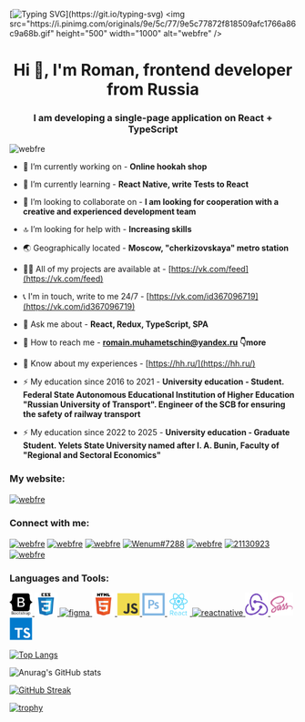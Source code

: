 [![Typing SVG](https://readme-typing-svg.herokuapp.com?font=Fira+Code&weight=600&size=32&pause=1000&color=FFFFFF&width=435&lines=Welcome+to+my+profile!)](https://git.io/typing-svg)
<img src="https://i.pinimg.com/originals/9e/5c/77/9e5c77872f818509afc1766a86c9a68b.gif" height="500" width="1000" alt="webfre" />
<h1 align="center">Hi 👋, I'm Roman, frontend developer from Russia</h1>
<h3 align="center">I am developing a single-page application on React + TypeScript</h3>

<p align="left"> <img src="https://komarev.com/ghpvc/?username=webfre&label=Profile%20views&color=0e75b6&style=flat" alt="webfre" /> </p>

- 🔭 I’m currently working on - **Online hookah shop**

- 🌱 I’m currently learning - **React Native, write Tests to React**

- 🤝 I’m looking to collaborate on - **I am looking for cooperation with a creative and experienced development team**

- 🔝 I’m looking for help with - **Increasing skills**

- 🌏 Geographically located - **Moscow, "cherkizovskaya" metro station**

- 👨‍💻 All of my projects are available at - [https://vk.com/feed](https://vk.com/feed)

- 📞 I'm in touch, write to me 24/7 - [https://vk.com/id367096719](https://vk.com/id367096719)

- 💬 Ask me about - **React, Redux, TypeScript, SPA**

- 📧 How to reach me - **romain.muhametschin@yandex.ru 👇more**

- 📄 Know about my experiences - [https://hh.ru/](https://hh.ru/)

- ⚡ My education since 2016 to 2021 - **University education - Student. Federal State Autonomous Educational Institution of Higher Education "Russian University of Transport". Engineer of the SCB for ensuring the safety of railway transport**
- ⚡ My education since 2022 to 2025 - **University education - Graduate Student. Yelets State University named after I. A. Bunin, Faculty of "Regional and Sectoral Economics"**

<h3 align="left">My website:</h3>
<a href="https://vk.com/id367096719" target="_blank"><img align="center" src="https://cdn.iconscout.com/icon/free/png-256/vkcom-189760.png" alt="webfre" height="33" width="33" /></a>

<h3 align="left">Connect with me:</h3>
<p align="left">
<a href="https://vk.com/id367096719" target="_blank"><img align="center" src="https://cdn.iconscout.com/icon/free/png-256/vkcom-189760.png" alt="webfre" height="33" width="33" /></a>
<a href="https://telegram.im/romanwebfree" target="_blank"><img align="center" src="https://cdn.iconscout.com/icon/free/png-256/telegram-1868973-1583137.png" alt="webfre" height="33" width="33" /></a>
<a href="https://api.whatsapp.com/send?phone=79999797138&text=%D0%94%D0%BE%D0%B1%D1%80%D1%8B%D0%B9%20%D0%B4%D0%B5%D0%BD%D1%8C%2C%20%D1%8F%20%D0%BF%D0%BE%20%D0%BF%D0%BE%D0%B2%D0%BE%D0%B4%D1%83..." target="_blank"><img align="center" src="https://cdn.iconscout.com/icon/free/png-256/whatsapp-43-189795.png" alt="webfre" height="33" width="33" /></a>
<a href="https://discord.gg/baCdxHfeXA" target="_blank"><img align="center" src="https://raw.githubusercontent.com/rahuldkjain/github-profile-readme-generator/master/src/images/icons/Social/discord.svg" alt="Wenum#7288" height="30" width="40" /></a>
<a href="https://codepen.io/webfre" target="_blank"><img align="center" src="https://raw.githubusercontent.com/rahuldkjain/github-profile-readme-generator/master/src/images/icons/Social/codepen.svg" alt="webfre" height="30" width="40" /></a>
<a href="https://stackoverflow.com/users/21130923" target="_blank"><img align="center" src="https://raw.githubusercontent.com/rahuldkjain/github-profile-readme-generator/master/src/images/icons/Social/stack-overflow.svg" alt="21130923" height="30" width="40" /></a>
<a href="https://codesandbox.com/webfre" target="_blank"><img align="center" src="https://raw.githubusercontent.com/rahuldkjain/github-profile-readme-generator/master/src/images/icons/Social/codesandbox.svg" alt="webfre" height="30" width="40" /></a>
</p>

<h3 align="left">Languages and Tools:</h3>
<p align="left"> <a href="https://getbootstrap.com" target="_blank" rel="noreferrer"> <img src="https://raw.githubusercontent.com/devicons/devicon/master/icons/bootstrap/bootstrap-plain-wordmark.svg" alt="bootstrap" width="40" height="40"/> </a> <a href="https://www.w3schools.com/css/" target="_blank" rel="noreferrer"> <img src="https://raw.githubusercontent.com/devicons/devicon/master/icons/css3/css3-original-wordmark.svg" alt="css3" width="40" height="40"/> </a> <a href="https://www.figma.com/" target="_blank" rel="noreferrer"> <img src="https://www.vectorlogo.zone/logos/figma/figma-icon.svg" alt="figma" width="40" height="40"/> </a> <a href="https://www.w3.org/html/" target="_blank" rel="noreferrer"> <img src="https://raw.githubusercontent.com/devicons/devicon/master/icons/html5/html5-original-wordmark.svg" alt="html5" width="40" height="40"/> </a> <a href="https://developer.mozilla.org/en-US/docs/Web/JavaScript" target="_blank" rel="noreferrer"> <img src="https://raw.githubusercontent.com/devicons/devicon/master/icons/javascript/javascript-original.svg" alt="javascript" width="40" height="40"/> </a> <a href="https://www.photoshop.com/en" target="_blank" rel="noreferrer"> <img src="https://raw.githubusercontent.com/devicons/devicon/master/icons/photoshop/photoshop-line.svg" alt="photoshop" width="40" height="40"/> </a> <a href="https://reactjs.org/" target="_blank" rel="noreferrer"> <img src="https://raw.githubusercontent.com/devicons/devicon/master/icons/react/react-original-wordmark.svg" alt="react" width="40" height="40"/> </a> <a href="https://reactnative.dev/" target="_blank" rel="noreferrer"> <img src="https://reactnative.dev/img/header_logo.svg" alt="reactnative" width="40" height="40"/> </a> <a href="https://redux.js.org" target="_blank" rel="noreferrer"> <img src="https://raw.githubusercontent.com/devicons/devicon/master/icons/redux/redux-original.svg" alt="redux" width="40" height="40"/> </a> <a href="https://sass-lang.com" target="_blank" rel="noreferrer"> <img src="https://raw.githubusercontent.com/devicons/devicon/master/icons/sass/sass-original.svg" alt="sass" width="40" height="40"/> </a> <a href="https://www.typescriptlang.org/" target="_blank" rel="noreferrer"> <img src="https://raw.githubusercontent.com/devicons/devicon/master/icons/typescript/typescript-original.svg" alt="typescript" width="40" height="40"/> </a> </p>

[![Top Langs](https://github-readme-stats.vercel.app/api/top-langs/?username=webfre)](https://github.com/anuraghazra/github-readme-stats)

![Anurag's GitHub stats](https://github-readme-stats.vercel.app/api?username=webfre&theme=cobalt&show_icons=true)

[![GitHub Streak](https://streak-stats.demolab.com?user=webfre&theme=nightowl&locale=ru)](https://git.io/streak-stats)

[![trophy](https://github-profile-trophy.vercel.app/?username=webfre&theme=dracula)](https://github.com/ryo-ma/github-profile-trophy)
